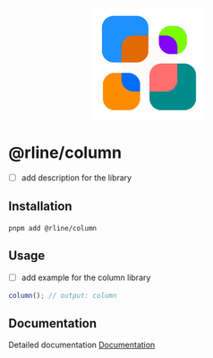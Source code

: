 <div align="center">
  <img src="https://raw.githubusercontent.com/rbrightline/common/refs/heads/main/libs/column/favicon.png" alt="Logo" width="200"/>
</div>

# @rline/column

- [ ] add description for the library

## Installation

```shell
pnpm add @rline/column
```

## Usage

- [ ] add example for the column library

```typescript
column(); // output: column
```

## Documentation

Detailed documentation [Documentation](https://rbrightline.github.io/common/column/)
